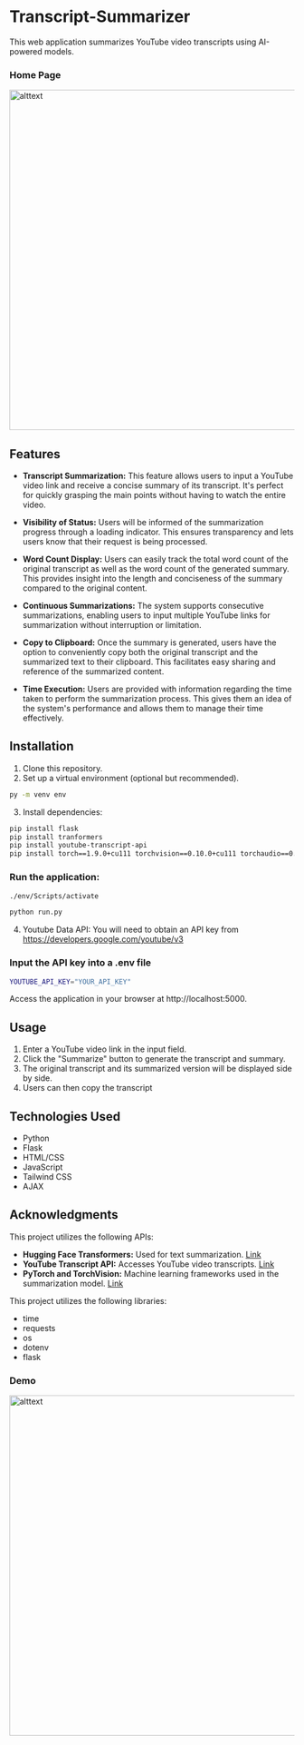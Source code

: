 # Transcript-Summarizer

This web application summarizes YouTube video transcripts using AI-powered models.

### Home Page
<img src="https://github.com/Hytherist/Transcript-Summarizer/blob/main/app/showcase/Youtube%20Transcript%20Home.png?raw=true" alt="alttext" width="600">

## Features

- **Transcript Summarization:** This feature allows users to input a YouTube video link and receive a concise summary of its transcript. It's perfect for quickly grasping the main points without having to watch the entire video.
  
- **Visibility of Status:** Users will be informed of the summarization progress through a loading indicator. This ensures transparency and lets users know that their request is being processed.
  
- **Word Count Display:** Users can easily track the total word count of the original transcript as well as the word count of the generated summary. This provides insight into the length and conciseness of the summary compared to the original content.
  
- **Continuous Summarizations:** The system supports consecutive summarizations, enabling users to input multiple YouTube links for summarization without interruption or limitation.
  
- **Copy to Clipboard:** Once the summary is generated, users have the option to conveniently copy both the original transcript and the summarized text to their clipboard. This facilitates easy sharing and reference of the summarized content.
  
- **Time Execution:** Users are provided with information regarding the time taken to perform the summarization process. This gives them an idea of the system's performance and allows them to manage their time effectively.

## Installation

1. Clone this repository.
2. Set up a virtual environment (optional but recommended).
```bash
py -m venv env
```
3. Install dependencies:
```bash
pip install flask
pip install tranformers
pip install youtube-transcript-api
pip install torch==1.9.0+cu111 torchvision==0.10.0+cu111 torchaudio==0.9.0 -f https://download.pytorch.org/whl/torch_stable.html
```
### Run the application:
```bash
./env/Scripts/activate
```
```bash
python run.py
```

4. Youtube Data API:
You will need to obtain an API key from https://developers.google.com/youtube/v3

### Input the API key into a .env file
```bash 
YOUTUBE_API_KEY="YOUR_API_KEY"
```

Access the application in your browser at http://localhost:5000.

## Usage
1) Enter a YouTube video link in the input field.
2) Click the "Summarize" button to generate the transcript and summary.
3) The original transcript and its summarized version will be displayed side by side.
4) Users can then copy the transcript

## Technologies Used
- Python
- Flask
- HTML/CSS
- JavaScript
- Tailwind CSS
- AJAX

## Acknowledgments

This project utilizes the following APIs:

- **Hugging Face Transformers:** Used for text summarization. [Link](https://huggingface.co/transformers/)
- **YouTube Transcript API:** Accesses YouTube video transcripts. [Link](https://pypi.org/project/youtube-transcript-api/)
- **PyTorch and TorchVision:** Machine learning frameworks used in the summarization model. [Link](https://pytorch.org/)

This project utilizes the following libraries:
- time
- requests
- os
- dotenv
- flask

### Demo
<img src="https://github.com/Hytherist/Transcript-Summarizer/blob/main/app/showcase/Demo%20Youtube%20Transcript.png?raw=true" alt="alttext" width="600">
